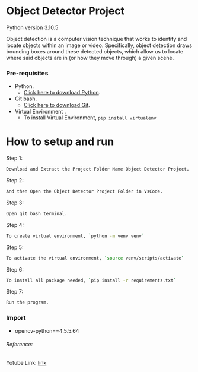 # Object Detector Project

Python version 3.10.5

Object detection is a computer vision technique that works to identify and locate objects within an image or video. Specifically, object detection draws bounding boxes around these detected objects, which allow us to locate where said objects are in (or how they move through) a given scene.

### Pre-requisites
  * Python.
    - [Click here to download Python](https://www.python.org/downloads).
  * Git bash.
    - [Click here to download Git](https://git-scm.com/downloads).
  * Virtual Environment .
    - To install Virtual Environment, `pip install virtualenv`
  
# How to setup and run  
  Step 1: 
  ```bash
  Download and Extract the Project Folder Name Object Detector Project.
  ```
  
  Step 2:
  ```bash
  And then Open the Object Detector Project Folder in VsCode.
  ```
  
  Step 3:  
  ```bash
  Open git bash terminal.
  ```
  
  Step 4:
  ```bash 
 To create virtual environment, `python -m venv venv`
  ```
  
  Step 5:
  ```bash 
 To activate the virtual environment, `source venv/scripts/activate`
  ```
  
  Step 6:
  ```bash 
 To install all package needed, `pip install -r requirements.txt`
  ```
  
  Step 7:
  ```bash 
Run the program.
  ```


### Import
  * opencv-python==4.5.5.64

###### Reference:
 Yotube Link: [link](https://www.youtube.com/watch?v=diWDgKcH3E0&t=410s)
